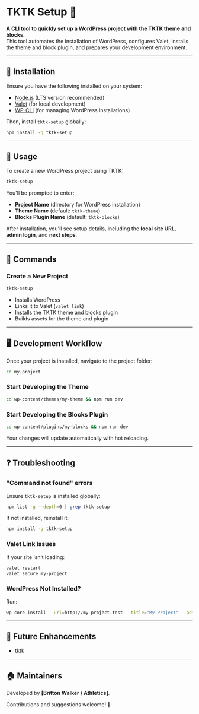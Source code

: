 # TKTK Setup 🚀

**A CLI tool to quickly set up a WordPress project with the TKTK theme and blocks.**  
This tool automates the installation of WordPress, configures Valet, installs the theme and block plugin, and prepares your development environment.

---

## 👥 Installation

Ensure you have the following installed on your system:

- [Node.js](https://nodejs.org/) (LTS version recommended)
- [Valet](https://laravel.com/docs/valet) (for local development)
- [WP-CLI](https://wp-cli.org/) (for managing WordPress installations)

Then, install `tktk-setup` globally:

```sh
npm install -g tktk-setup
```

---

## 🚀 Usage

To create a new WordPress project using TKTK:

```sh
tktk-setup
```

You'll be prompted to enter:

- **Project Name** (directory for WordPress installation)
- **Theme Name** (default: `tktk-theme`)
- **Blocks Plugin Name** (default: `tktk-blocks`)

After installation, you'll see setup details, including the **local site URL**, **admin login**, and **next steps**.

---

## 🔧 Commands

### **Create a New Project**

```sh
tktk-setup
```

- Installs WordPress
- Links it to Valet (`valet link`)
- Installs the TKTK theme and blocks plugin
- Builds assets for the theme and plugin

---

## 🖥 Development Workflow

Once your project is installed, navigate to the project folder:

```sh
cd my-project
```

### **Start Developing the Theme**

```sh
cd wp-content/themes/my-theme && npm run dev
```

### **Start Developing the Blocks Plugin**

```sh
cd wp-content/plugins/my-blocks && npm run dev
```

Your changes will update automatically with hot reloading.

---

## ❓ Troubleshooting

### **"Command not found" errors**

Ensure `tktk-setup` is installed globally:

```sh
npm list -g --depth=0 | grep tktk-setup
```

If not installed, reinstall it:

```sh
npm install -g tktk-setup
```

### **Valet Link Issues**

If your site isn’t loading:

```sh
valet restart
valet secure my-project
```

### **WordPress Not Installed?**

Run:

```sh
wp core install --url=http://my-project.test --title="My Project" --admin_user=admin --admin_password=password --admin_email=admin@example.com
```

---

## 🔮 Future Enhancements

- tktk

---

## 🏠 Maintainers

Developed by **[Britton Walker / Athletics]**.

Contributions and suggestions welcome! 🚀
